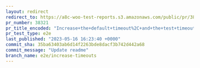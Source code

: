 ```yaml
---
layout: redirect
redirect_to: https://a8c-woo-test-reports.s3.amazonaws.com/public/pr/38321/e2e/index.html
pr_number: 38321
pr_title_encoded: "Increase+the+default+timeout%2C+and+the+test+timeout+of+%60create-variable-product%60+spec"
pr_test_type: e2e
last_published: "2023-05-16 16:23:40 +0000"
commit_sha: 35ba63403ab6d14f2263bde8dacf3b742d442a68
commit_message: "Update readme"
branch_name: e2e/increase-timeouts
---
```

